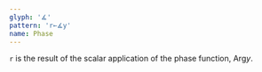 ```yaml
---
glyph: '∡'
pattern: 'r←∡y'
name: Phase
---
```


`r` is the result of the scalar application of the phase function, $\mathop{\text{Arg}} y$.